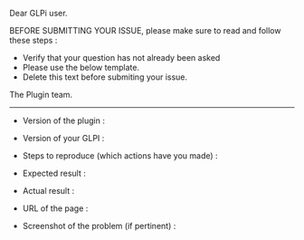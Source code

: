 Dear GLPi user.

BEFORE SUBMITTING YOUR ISSUE, please make sure to read and follow these steps :

* Verify that your question has not already been asked
* Please use the below template.
* Delete this text before submiting your issue.

The Plugin team.

------------
* Version of the plugin : 


* Version of your GLPI : 


* Steps to reproduce (which actions have you made) :


* Expected result :


* Actual result :


* URL of the page :


* Screenshot of the problem (if pertinent) :

